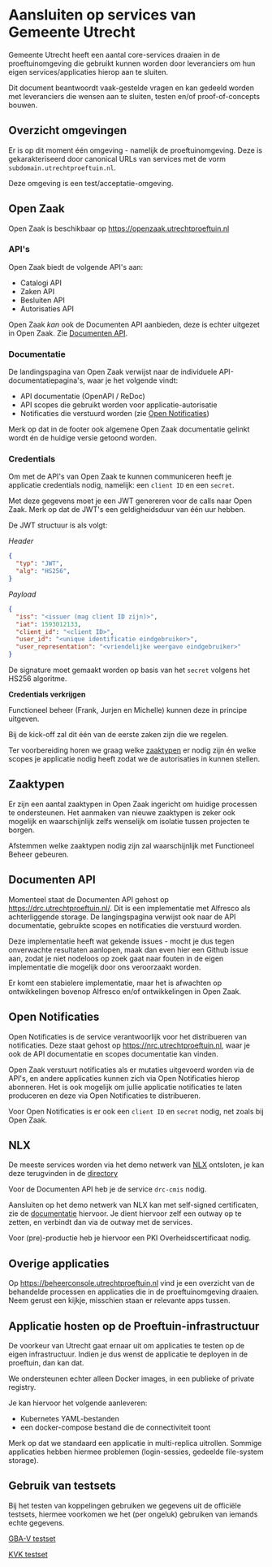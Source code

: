 # Aansluiten op services van Gemeente Utrecht

Gemeente Utrecht heeft een aantal core-services draaien in de proeftuinomgeving die
gebruikt kunnen worden door leveranciers om hun eigen services/applicaties hierop
aan te sluiten.

Dit document beantwoordt vaak-gestelde vragen en kan gedeeld worden met leveranciers
die wensen aan te sluiten, testen en/of proof-of-concepts bouwen.

## Overzicht omgevingen

Er is op dit moment één omgeving - namelijk de proeftuinomgeving. Deze is
gekarakteriseerd door canonical URLs van services met de vorm
`subdomain.utrechtproeftuin.nl`.

Deze omgeving is een test/acceptatie-omgeving.

## Open Zaak

Open Zaak is beschikbaar op https://openzaak.utrechtproeftuin.nl

### API's

Open Zaak biedt de volgende API's aan:

* Catalogi API
* Zaken API
* Besluiten API
* Autorisaties API

Open Zaak _kan_ ook de Documenten API aanbieden, deze is echter uitgezet in Open Zaak.
Zie [Documenten API](#documenten-api).

### Documentatie

De landingspagina van Open Zaak verwijst naar de individuele API-documentatiepagina's,
waar je het volgende vindt:

- API documentatie (OpenAPI / ReDoc)
- API scopes die gebruikt worden voor applicatie-autorisatie
- Notificaties die verstuurd worden (zie [Open Notificaties](#open-notificaties))

Merk op dat in de footer ook algemene Open Zaak documentatie gelinkt wordt én de huidige
versie getoond worden.

### Credentials

Om met de API's van Open Zaak te kunnen communiceren heeft je applicatie credentials
nodig, namelijk: een `client ID` en een `secret`.

Met deze gegevens moet je een JWT genereren voor de calls naar Open Zaak. Merk op dat de
JWT's een geldigheidsduur van één uur hebben.

De JWT structuur is als volgt:

_Header_

```json
{
  "typ": "JWT",
  "alg": "HS256",
}
```

_Payload_

```json
{
  "iss": "<issuer (mag client ID zijn)>",
  "iat": 1593012133,
  "client_id": "<client ID>",
  "user_id": "<unique identificatie eindgebruiker>",
  "user_representation": "<vriendelijke weergave eindgebruiker>"
}
```

De signature moet gemaakt worden op basis van het `secret` volgens het HS256 algoritme.

**Credentials verkrijgen**

Functioneel beheer (Frank, Jurjen en Michelle) kunnen deze in principe uitgeven.

Bij de kick-off zal dit één van de eerste zaken zijn die we regelen.

Ter voorbereiding horen we graag welke [zaaktypen](#zaaktypen) er nodig zijn én welke
scopes je applicatie nodig heeft zodat we de autorisaties in kunnen stellen.

## Zaaktypen

Er zijn een aantal zaaktypen in Open Zaak ingericht om huidige processen te
ondersteunen. Het aanmaken van nieuwe zaaktypen is zeker ook mogelijk en waarschijnlijk
zelfs wenselijk om isolatie tussen projecten te borgen.

Afstemmen welke zaaktypen nodig zijn zal waarschijnlijk met Functioneel Beheer gebeuren.

## Documenten API

Momenteel staat de Documenten API gehost op https://drc.utrechtproeftuin.nl/. Dit is een
implementatie met Alfresco als achterliggende storage. De langingspagina verwijst ook
naar de API documentatie, gebruikte scopes en notificaties die verstuurd worden.

Deze implementatie heeft wat gekende issues - mocht je dus tegen onverwachte resultaten
aanlopen, maak dan even hier een Github issue aan, zodat je niet nodeloos op zoek gaat
naar fouten in de eigen implementatie die mogelijk door ons veroorzaakt worden.

Er komt een stabielere implementatie, maar het is afwachten op ontwikkelingen bovenop
Alfresco en/of ontwikkelingen in Open Zaak.

## Open Notificaties

Open Notificaties is de service verantwoorlijk voor het distribueren van notificaties.
Deze staat gehost op https://nrc.utrechtproeftuin.nl, waar je ook de API documentatie
en scopes documentatie kan vinden.

Open Zaak verstuurt notificaties als er mutaties uitgevoerd worden via de API's, en
andere applicaties kunnen zich via Open Notificaties hierop abonneren. Het is ook
mogelijk om jullie applicatie notificaties te laten produceren en deze via Open
Notificaties te distribueren.

Voor Open Notificaties is er ook een `client ID` en `secret` nodig, net zoals bij Open
Zaak.

## NLX

De meeste services worden via het demo netwerk van [NLX](https://nlx.io) ontsloten, je
kan deze terugvinden in de [directory](https://directory.demo.nlx.io/?q=utrecht)

Voor de Documenten API heb je de service `drc-cmis` nodig.

Aansluiten op het demo netwerk van NLX kan met self-signed certificaten, zie de
[documentatie](https://docs.nlx.io) hiervoor. Je dient hiervoor zelf een outway op te
zetten, en verbindt dan via de outway met de services.

Voor (pre)-productie heb je hiervoor een PKI Overheidscertificaat nodig.

## Overige applicaties

Op https://beheerconsole.utrechtproeftuin.nl vind je een overzicht van de behandelde
processen en applicaties die in de proeftuinomgeving draaien. Neem gerust een kijkje,
misschien staan er relevante apps tussen.

## Applicatie hosten op de Proeftuin-infrastructuur

De voorkeur van Utrecht gaat ernaar uit om applicaties te testen op de eigen
infrastructuur. Indien je dus wenst de applicatie te deployen in de proeftuin, dan kan
dat.

We ondersteunen echter alleen Docker images, in een publieke of private registry.

Je kan hiervoor het volgende aanleveren:

- Kubernetes YAML-bestanden
- een docker-compose bestand die de connectiviteit toont

Merk op dat we standaard een applicatie in multi-replica uitrollen. Sommige applicaties
hebben hiermee problemen (login-sessies, gedeelde file-system storage).

## Gebruik van testsets

Bij het testen van koppelingen gebruiken we gegevens uit de officiële testsets, hiermee voorkomen we het (per ongeluk) gebruiken van iemands echte gegevens.

[GBA-V testset](https://www.rvig.nl/documenten/richtlijnen/2018/09/20/testdataset-persoonslijsten-proefomgevingen-gba-v)

[KVK testset](https://www.kvk.nl/sites/aansluitendataservice/index.html#/testvoorziening)
